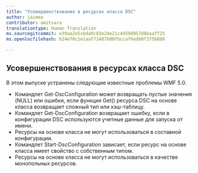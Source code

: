 ```yaml
---
title: "Усовершенствования в ресурсах класса DSC"
author: jaimeo
contributor: amitsara
translationtype: Human Translation
ms.sourcegitcommit: e39aa2e5cbda0c83e24e21c4459d957d8baaff25
ms.openlocfilehash: b24e70c1e1aaf71487b00fbccaf6edb0f375b888

---
```


## Усовершенствования в ресурсах класса DSC

В этом выпуске устранены следующие известные проблемы WMF 5.0.
* Командлет Get-DscConfiguration может возвращать пустые значения (NULL) или ошибки, если функция Get() ресурса DSC на основе класса возвращает сложный тип или хэш-таблицу.
* Командлет Get-DscConfiguration возвращает ошибку, если в конфигурации DSC используются учетные данные для запуска от имени.
* Ресурсы на основе класса не могут использоваться в составной конфигурации.
* Командлет Start-DscConfiguration зависает, если ресурс на основе класса имеет свойство с собственным типом.
* Ресурсы на основе класса не могут использоваться в качестве монопольных ресурсов.



<!--HONumber=Aug16_HO3-->


